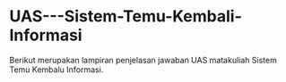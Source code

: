 # UAS---Sistem-Temu-Kembali-Informasi

Berikut merupakan lampiran penjelasan jawaban UAS matakuliah Sistem Temu Kembalu Informasi.
